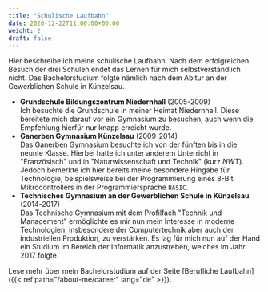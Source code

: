 ```yaml
---
title: "Schulische Laufbahn"
date: 2020-12-22T11:00:00+00:00
weight: 2
draft: false
---
```


Hier beschreibe ich meine schulische Laufbahn. Nach dem erfolgreichen Besuch der drei Schulen endet das Lernen für mich selbstverständlich nicht. Das Bachelorstudium folgte nämlich nach dem Abitur an der Gewerblichen Schule in Künzelsau.

- **Grundschule Bildungszentrum Niedernhall** (2005-2009)  
  Ich besuchte die Grundschule in meiner Heimat Niedernhall. Diese bereitete mich darauf vor ein Gymnasium zu besuchen, auch wenn die Empfehlung hierfür nur knapp erreicht wurde.
- **Ganerben Gymnasium Künzelsau** (2009-2014)  
  Das Ganerben Gymnasium besuchte ich von der fünften bis in die neunte Klasse. Hierbei hatte ich unter anderem Unterricht in "Französisch" und in "Naturwissenschaft und Technik" (kurz _NWT_). Jedoch bemerkte ich hier bereits meine besondere Hingabe für Technologie, beispielsweise bei der Programmierung eines 8-Bit Mikrocontrollers in der Programmiersprache `BASIC`.
- **Technisches Gymnasium an der Gewerblichen Schule in Künzelsau** (2014-2017)  
  Das Technische Gymnasium mit dem Profilfach "Technik und Management" ermöglichte es mir nun mein Interesse in moderne Technologien, insbesondere der Computertechnik aber auch der industriellen Produktion, zu verstärken. Es lag für mich nun auf der Hand ein Studium im Bereich der Informatik anzustreben, welches im Jahr 2017 folgte.

Lese mehr über mein Bachelorstudium auf der Seite [Berufliche Laufbahn]({{< ref path="/about-me/career" lang="de" >}}).
